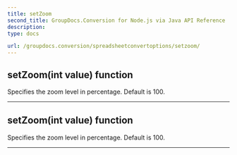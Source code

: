 ```yaml
---
title: setZoom
second_title: GroupDocs.Conversion for Node.js via Java API Reference
description: 
type: docs

url: /groupdocs.conversion/spreadsheetconvertoptions/setzoom/
---
```


## setZoom(int value)  function

 Specifies the zoom level in percentage. Default is 100.
 


---


## setZoom(int value)  function

 Specifies the zoom level in percentage. Default is 100.
 


---


